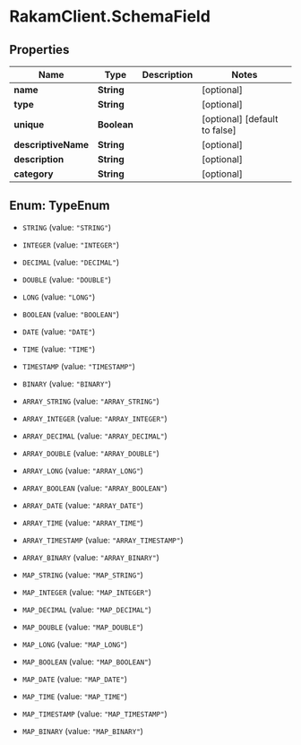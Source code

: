 # RakamClient.SchemaField

## Properties
Name | Type | Description | Notes
------------ | ------------- | ------------- | -------------
**name** | **String** |  | [optional] 
**type** | **String** |  | [optional] 
**unique** | **Boolean** |  | [optional] [default to false]
**descriptiveName** | **String** |  | [optional] 
**description** | **String** |  | [optional] 
**category** | **String** |  | [optional] 


<a name="TypeEnum"></a>
## Enum: TypeEnum


* `STRING` (value: `"STRING"`)

* `INTEGER` (value: `"INTEGER"`)

* `DECIMAL` (value: `"DECIMAL"`)

* `DOUBLE` (value: `"DOUBLE"`)

* `LONG` (value: `"LONG"`)

* `BOOLEAN` (value: `"BOOLEAN"`)

* `DATE` (value: `"DATE"`)

* `TIME` (value: `"TIME"`)

* `TIMESTAMP` (value: `"TIMESTAMP"`)

* `BINARY` (value: `"BINARY"`)

* `ARRAY_STRING` (value: `"ARRAY_STRING"`)

* `ARRAY_INTEGER` (value: `"ARRAY_INTEGER"`)

* `ARRAY_DECIMAL` (value: `"ARRAY_DECIMAL"`)

* `ARRAY_DOUBLE` (value: `"ARRAY_DOUBLE"`)

* `ARRAY_LONG` (value: `"ARRAY_LONG"`)

* `ARRAY_BOOLEAN` (value: `"ARRAY_BOOLEAN"`)

* `ARRAY_DATE` (value: `"ARRAY_DATE"`)

* `ARRAY_TIME` (value: `"ARRAY_TIME"`)

* `ARRAY_TIMESTAMP` (value: `"ARRAY_TIMESTAMP"`)

* `ARRAY_BINARY` (value: `"ARRAY_BINARY"`)

* `MAP_STRING` (value: `"MAP_STRING"`)

* `MAP_INTEGER` (value: `"MAP_INTEGER"`)

* `MAP_DECIMAL` (value: `"MAP_DECIMAL"`)

* `MAP_DOUBLE` (value: `"MAP_DOUBLE"`)

* `MAP_LONG` (value: `"MAP_LONG"`)

* `MAP_BOOLEAN` (value: `"MAP_BOOLEAN"`)

* `MAP_DATE` (value: `"MAP_DATE"`)

* `MAP_TIME` (value: `"MAP_TIME"`)

* `MAP_TIMESTAMP` (value: `"MAP_TIMESTAMP"`)

* `MAP_BINARY` (value: `"MAP_BINARY"`)




